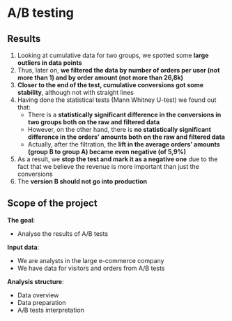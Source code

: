 # A/B testing

## Results

1. Looking at cumulative data for two groups, we spotted some **large outliers in data points**
2. Thus, later on, **we filtered the data by number of orders per user (not more than 1) and by order amount (not more than 26,8k)**
3. **Closer to the end of the test, cumulative conversions got some stability**, although not with straight lines
4. Having done the statistical tests (Mann Whitney U-test) we found out that: 
    * There is a **statistically significant difference in the conversions in two groups both on the raw and filtered data**
    * However, on the other hand, there is **no statistically significant difference in the orders' amounts both on the raw and filtered data**
    * Actually, after the filtration, the **lift in the average orders' amounts (group B to group A) became even negative (of 5,9%)**
5. As a result, we **stop the test and mark it as a negative one** due to the fact that we believe the revenue is more important than just the conversions
6. The **version B should not go into production**

## Scope of the project

**The goal**:
- Analyse the results of A/B tests

**Input data**: 
- We are analysts in the large e-commerce company
- We have data for visitors and orders from A/B tests

**Analysis structure**:
* Data overview
* Data preparation
* A/B tests interpretation
